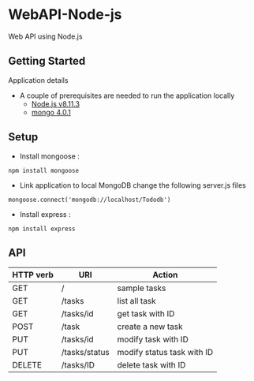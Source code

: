 # WebAPI-Node-js
Web API using Node.js

## Getting Started
Application details
* A couple of prerequisites are needed to run the application locally
  * [Node.js v8.11.3](https://nodejs.org/en/)
  * [mongo 4.0.1](https://docs.mongodb.org/manual/installation/)

## Setup

* Install mongoose :

```
npm install mongoose
```
  * Link application to local MongoDB
  change the following server.js files
  ```
  mongoose.connect('mongodb://localhost/Tododb')
  ```

* Install express :

```
npm install express
```


## API
HTTP verb | URI | Action
------------- | ------------- |-------------
GET | / | sample tasks
GET | /tasks | list all task
GET | /tasks/id | get task with ID
POST | /task | create a new task
PUT | /tasks/id | modify task with ID
PUT | /tasks/status | modify status task with ID
DELETE | /tasks/ID | delete task with ID
